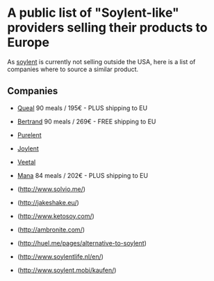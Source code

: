 # A public list of "Soylent-like" providers selling their products to Europe
As [soylent](http://www.soylent.com) is currently not selling outside the USA, here is a list of companies where to source a similar product.

## Companies
- [Queal](https://queal.eu) 90 meals / 195€ - PLUS shipping to EU
- [Bertrand](http://bertrand.bio/) 90 meals / 269€ - FREE shipping to EU
- [Purelent](https://purelent.eu/)
- [Joylent](https://www.joylent.eu/)
- [Veetal](http://veetal.de/)
- [Mana](http://mymana.eu/) 84 meals / 202€ - PLUS shipping to EU 
- (http://www.solvio.me/)
- (http://jakeshake.eu/)
- (http://www.ketosoy.com/)
- (http://ambronite.com/)
- (http://huel.me/pages/alternative-to-soylent)

- (http://www.soylentlife.nl/en/)
- (http://www.soylent.mobi/kaufen/)
